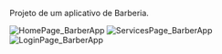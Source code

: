 Projeto de um aplicativo de Barberia. 

![HomePage_BarberApp](https://github.com/lucasnsp/SoloProjetcs/assets/122572631/f47ae5e3-c65c-4f75-b22d-19cdb3ce4e3b)
![ServicesPage_BarberApp](https://github.com/lucasnsp/SoloProjetcs/assets/122572631/1f8f6302-ca48-47b4-aa6c-4fcf7f93ffc1)
![LoginPage_BarberApp](https://github.com/lucasnsp/SoloProjetcs/assets/122572631/faae929f-3bdd-4dac-95a5-d841e951859d)



